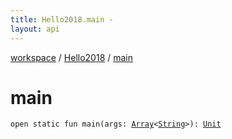 ```yaml
---
title: Hello2018.main - 
layout: api
---
```


<div class='api-docs-breadcrumbs'><a href="../index.html">workspace</a> / <a href="index.html">Hello2018</a> / <a href="./main.html">main</a></div>

# main

<div class="signature"><code><span class="keyword">open</span> <span class="keyword">static</span> <span class="keyword">fun </span><span class="identifier">main</span><span class="symbol">(</span><span class="parameterName" id="workspace.Hello2018$main(kotlin.Array((kotlin.String)))/args">args</span><span class="symbol">:</span>&nbsp;<a href="https://kotlinlang.org/api/latest/jvm/stdlib/kotlin/-array/index.html"><span class="identifier">Array</span></a><span class="symbol">&lt;</span><a href="https://kotlinlang.org/api/latest/jvm/stdlib/kotlin/-string/index.html"><span class="identifier">String</span></a><span class="symbol">&gt;</span><span class="symbol">)</span><span class="symbol">: </span><a href="https://kotlinlang.org/api/latest/jvm/stdlib/kotlin/-unit/index.html"><span class="identifier">Unit</span></a></code></div>
